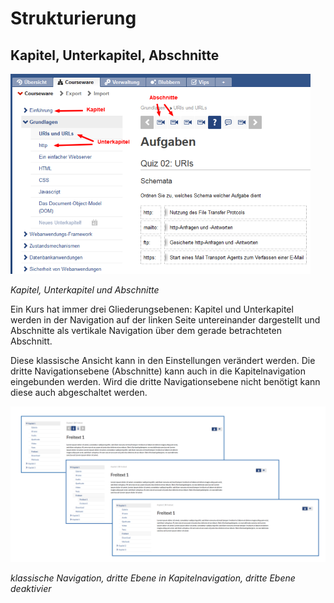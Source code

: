 ﻿Strukturierung
==============


Kapitel, Unterkapitel, Abschnitte
---------------------------------

![Kapitel, Unterkapitel und Abschnitte](img/structures.png)

*Kapitel, Unterkapitel und Abschnitte*

Ein Kurs hat immer drei Gliederungsebenen: 
Kapitel und Unterkapitel werden in der Navigation auf der linken Seite untereinander dargestellt 
und Abschnitte als vertikale Navigation über dem gerade betrachteten Abschnitt.

Diese klassische Ansicht kann in den Einstellungen verändert werden. Die dritte Navigationsebene (Abschnitte)
kann auch in die Kapitelnavigation eingebunden werden. Wird die dritte Navigationsebene nicht benötigt kann diese 
auch abgeschaltet werden.

![klassische Navigation, dritte Ebene in Kapitelnavigation, dritte Ebene deaktiviert](img/sections.png)

*klassische Navigation, dritte Ebene in Kapitelnavigation, dritte Ebene deaktivier*

